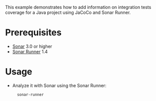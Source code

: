 This example demonstrates how to add information on integration tests coverage for a Java project using JaCoCo and Sonar Runner.

Prerequisites
=============
* [Sonar](http://www.sonarsource.org/downloads/) 3.0 or higher
* [Sonar Runner](http://docs.codehaus.org/display/SONAR/Installing+and+Configuring+Sonar+Runner) 1.4

Usage
=====
* Analyze it with Sonar using the Sonar Runner:

        sonar-runner
